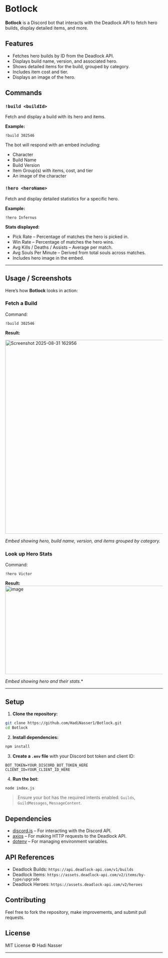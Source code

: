 # Botlock

**Botlock** is a Discord bot that interacts with the Deadlock API to fetch hero builds, display detailed items, and more.

## Features

* Fetches hero builds by ID from the Deadlock API.
* Displays build name, version, and associated hero.
* Shows detailed items for the build, grouped by category.
* Includes item cost and tier.
* Displays an image of the hero.

## Commands

### `!build <buildId>`

Fetch and display a build with its hero and items.

**Example:**

```
!build 302546
```

The bot will respond with an embed including:

* Character
* Build Name
* Build Version
* Item Group(s) with items, cost, and tier
* An image of the character

### `!hero <heroName>`

Fetch and display detailed statistics for a specific hero.

**Example:**

```
!hero Infernus
```

**Stats displayed:**

* Pick Rate – Percentage of matches the hero is picked in.
* Win Rate – Percentage of matches the hero wins.
* Avg Kills / Deaths / Assists – Average per match.
* Avg Souls Per Minute – Derived from total souls across matches.
* Includes hero image in the embed.

---

## Usage / Screenshots

Here’s how **Botlock** looks in action:

### Fetch a Build

Command:

```
!build 302546
```

**Result:**

<img width="621" height="619" alt="Screenshot 2025-08-31 162956" src="https://github.com/user-attachments/assets/1fde16ac-e732-4ec4-b08f-8bed85483eca" />

*Embed showing hero, build name, version, and items grouped by category.*

### Look up Hero Stats

Command:

```
!hero Victor
```

**Result:**
<img width="558" height="282" alt="image" src="https://github.com/user-attachments/assets/e74f6d46-0e43-4b0f-a2cd-c3fc9c15f96d" />

*Embed showing hero and their stats.**

---

## Setup

1. **Clone the repository:**

```bash
git clone https://github.com/HadiNasser1/Botlock.git
cd Botlock
```

2. **Install dependencies:**

```bash
npm install
```

3. **Create a `.env` file** with your Discord bot token and client ID:

```
BOT_TOKEN=YOUR_DISCORD_BOT_TOKEN_HERE
CLIENT_ID=YOUR_CLIENT_ID_HERE
```

4. **Run the bot:**

```bash
node index.js
```

> Ensure your bot has the required intents enabled: `Guilds`, `GuildMessages`, `MessageContent`.

## Dependencies

* [discord.js](https://www.npmjs.com/package/discord.js) – For interacting with the Discord API.
* [axios](https://www.npmjs.com/package/axios) – For making HTTP requests to the Deadlock API.
* [dotenv](https://www.npmjs.com/package/dotenv) – For managing environment variables.

## API References

* Deadlock Builds: `https://api.deadlock-api.com/v1/builds`
* Deadlock Items: `https://assets.deadlock-api.com/v2/items/by-type/upgrade`
* Deadlock Heroes: `https://assets.deadlock-api.com/v2/heroes`

## Contributing

Feel free to fork the repository, make improvements, and submit pull requests.

## License

MIT License © Hadi Nasser

---


